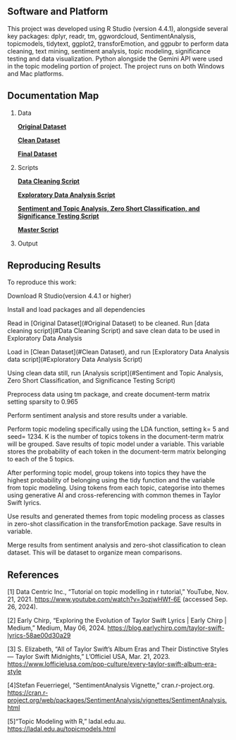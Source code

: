 ## Software and Platform

This project was developed using R Studio (version 4.4.1), alongside several key packages: dplyr, readr, tm, ggwordcloud, SentimentAnalysis, topicmodels, tidytext, ggplot2, transforEmotion, and ggpubr to perform data cleaning, text mining, sentiment analysis, topic modeling, significance testing and data visualization. Python alongside the Gemini API were used in the topic modeling portion of project. The project runs on both Windows and Mac platforms.

## Documentation Map
1. Data
   
     **[Original Dataset](https://github.com/cann-emma/DSProject1/blob/main/data/ts_discography_original.csv)** 


     **[Clean Dataset](https://github.com/cann-emma/DSProject1/blob/main/data/ts_discography_clean.csv)**


     **[Final Dataset](https://github.com/cann-emma/DSProject1/blob/main/data/ts_discography_final.csv)**
   
1. Scripts
   
     **[Data Cleaning Script](https://github.com/cann-emma/DSProject1/blob/main/scripts/TSwift-DataCleaning.R)**

   
     **[Exploratory Data Analysis Script](https://github.com/cann-emma/DSProject1/blob/main/scripts/TSwift-EDA.R)**
   

     **[Sentiment and Topic Analysis, Zero Short Classification, and Significance Testing Script](https://github.com/cann-emma/DSProject1/blob/main/scripts/TSwift-Analysis.R)**

   
     **[Master Script](https://github.com/cann-emma/DSProject1/blob/main/scripts/TSwift-MasterAnalysis.R)**
   
3. Output

## Reproducing Results
To reproduce this work:

Download R Studio(version 4.4.1 or higher)

Install and load packages and all dependencies

Read in [Original Dataset](#Original Dataset) to be cleaned. Run [data cleaning script](#Data Cleaning Script) and save clean data to be used in Exploratory Data Analysis

Load in [Clean Dataset](#Clean Dataset), and run [Exploratory Data Analysis data script](#Exploratory Data Analysis Script)

Using clean data still, run [Analysis script](#Sentiment and Topic Analysis, Zero Short Classification, and Significance Testing Script)


Preprocess data using tm package, and create document-term matrix setting sparsity to 0.965

Perform sentiment analysis and store results under a variable.

Perform topic modeling specifically using the LDA function, setting k= 5 and seed= 1234. K is the number of topics tokens in the document-term matrix will be grouped. Save results of topic model under a variable. This variable stores the probability of each token in the document-term matrix belonging to each of the 5 topics. 

After performing topic model, group tokens into topics they have the highest probability of belonging using the tidy function and the variable from topic modeling. Using tokens from each topic, categorise into themes using generative AI and cross-referencing with common themes in Taylor Swift lyrics.

Use results and generated themes from topic modeling process as classes in zero-shot classification in the transforEmotion package. Save results in variable. 

Merge results from sentiment analysis and zero-shot classification to clean dataset. This will be dataset to organize mean comparisons.



## References

[1] Data Centric Inc., “Tutorial on topic modelling in r tutorial,” YouTube, Nov. 21, 2021. 
https://www.youtube.com/watch?v=3ozjwHWf-6E (accessed Sep. 26, 2024).

[2] Early Chirp, “Exploring the Evolution of Taylor Swift Lyrics | Early Chirp | Medium,” Medium, May 06, 2024.
https://blog.earlychirp.com/taylor-swift-lyrics-58ae00d30a29

[3] S. Elizabeth, “All of Taylor Swift’s Album Eras and Their Distinctive Styles — Taylor Swift Midnights,” L’Officiel USA, Mar. 21, 2023.
https://www.lofficielusa.com/pop-culture/every-taylor-swift-album-era-style

[4]Stefan Feuerriegel, “SentimentAnalysis Vignette,” cran.r-project.org. 
https://cran.r-project.org/web/packages/SentimentAnalysis/vignettes/SentimentAnalysis.html

[5]“Topic Modeling with R,” ladal.edu.au.
https://ladal.edu.au/topicmodels.html
‌
‌
‌
